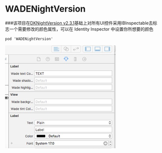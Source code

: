 # WADENightVersion
###该项目在[DKNightVersion v2.3.1](https://github.com/Draveness/DKNightVersion)基础上对所有UI控件采用IBInspectable去标志一个需要修改的颜色属性，可以在 Identity Inspector 中设置你所想要的颜色


	pod 'WADENightVersion'

![Resize icon](https://github.com/wade0595/WADENightVersion/blob/master/WWpic.jpg?raw=true)
